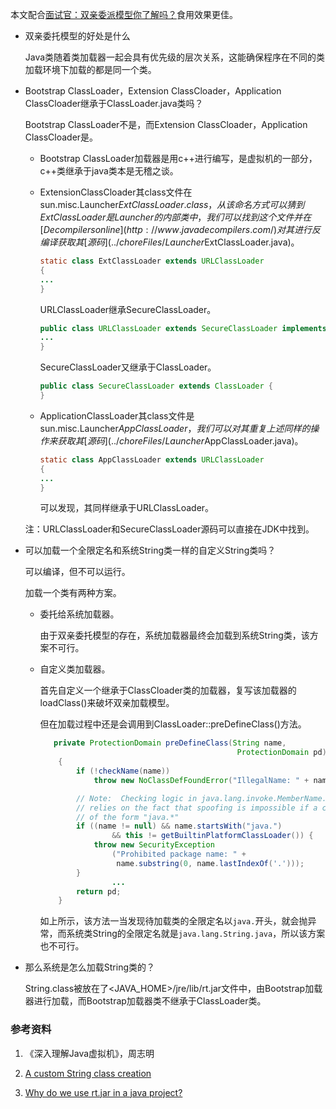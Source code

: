 本文配合[面试官：双亲委派模型你了解吗？](https://juejin.cn/post/7020935051860770853)食用效果更佳。

- 双亲委托模型的好处是什么

  Java类随着类加载器一起会具有优先级的层次关系，这能确保程序在不同的类加载环境下加载的都是同一个类。

- Bootstrap ClassLoader，Extension ClassCloader，Application ClassCloader继承于ClassLoader.java类吗？

  Bootstrap ClassLoader不是，而Extension ClassCloader，Application ClassCloader是。

  - Bootstrap ClassLoader加载器是用c++进行编写，是虚拟机的一部分，c++类继承于java类本是无稽之谈。

  - ExtensionClassCloader其class文件在sun.misc.Launcher$ExtClassLoader.class，从该命名方式可以猜到ExtClassLoader是Launcher的内部类中，我们可以找到这个文件并在[Decompilers online](http://www.javadecompilers.com/)对其进行反编译获取其[源码](../choreFiles/Launcher$ExtClassLoader.java)。

    ```java
    static class ExtClassLoader extends URLClassLoader
    {
    ...
    }
    ```

    URLClassLoader继承SecureClassLoader。

    ```java
    public class URLClassLoader extends SecureClassLoader implements Closeable {
    ...
    }
    ```

    SecureClassLoader又继承于ClassLoader。

    ```java
    public class SecureClassLoader extends ClassLoader {
    }
    ```

  - ApplicationClassLoader其class文件是sun.misc.Launcher$AppClassLoader，我们可以对其重复上述同样的操作来获取其[源码](../choreFiles/Launcher$AppClassLoader.java)。

    ```java
    static class AppClassLoader extends URLClassLoader
    {
    ...
    }
    ```

    可以发现，其同样继承于URLClassLoader。

  注：URLClassLoader和SecureClassLoader源码可以直接在JDK中找到。

- 可以加载一个全限定名和系统String类一样的自定义String类吗？

  可以编译，但不可以运行。

  加载一个类有两种方案。

  - 委托给系统加载器。

    由于双亲委托模型的存在，系统加载器最终会加载到系统String类，该方案不可行。

  - 自定义类加载器。

    首先自定义一个继承于ClassCloader类的加载器，复写该加载器的loadClass()来破坏双亲加载模型。

    但在加载过程中还是会调用到ClassLoader::preDefineClass()方法。

    ```java
       private ProtectionDomain preDefineClass(String name,
                                                ProtectionDomain pd)
        {
            if (!checkName(name))
                throw new NoClassDefFoundError("IllegalName: " + name);
    
            // Note:  Checking logic in java.lang.invoke.MemberName.checkForTypeAlias
            // relies on the fact that spoofing is impossible if a class has a name
            // of the form "java.*"
            if ((name != null) && name.startsWith("java.")
                    && this != getBuiltinPlatformClassLoader()) {
                throw new SecurityException
                    ("Prohibited package name: " +
                     name.substring(0, name.lastIndexOf('.')));
            }
    				...
            return pd;
        }
    ```

    如上所示，该方法一当发现待加载类的全限定名以`java.`开头，就会抛异常，而系统类String的全限定名就是`java.lang.String.java`，所以该方案也不可行。

- 那么系统是怎么加载String类的？

  String.class被放在了<JAVA_HOME>/jre/lib/rt.jar文件中，由Bootstrap加载器进行加载，而Bootstrap加载器类不继承于ClassLoader类。

### 参考资料

1. 《深入理解Java虚拟机》，周志明

2. [A custom String class creation](https://stackoverflow.com/questions/14332590/a-custom-string-class-creation)

3. [Why do we use rt.jar in a java project?](https://stackoverflow.com/questions/3091040/why-do-we-use-rt-jar-in-a-java-project)

   